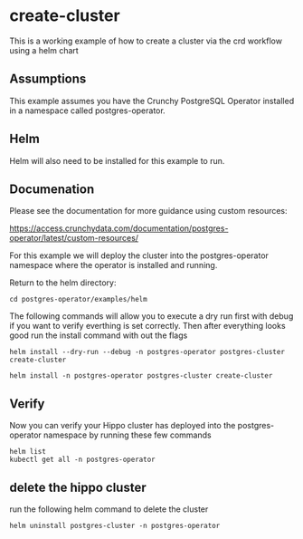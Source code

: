 # create-cluster

This is a working example of how to create a cluster via the crd workflow
using a helm chart

## Assumptions
This example assumes you have the Crunchy PostgreSQL Operator installed
in a namespace called postgres-operator.  

## Helm
Helm will also need to be installed for this example to run.

## Documenation
Please see the documentation for more guidance using custom resources:

https://access.crunchydata.com/documentation/postgres-operator/latest/custom-resources/



For this example we will deploy the cluster into the 
postgres-operator namespace where the operator is installed 
and running.

Return to the helm directory: 
```
cd postgres-operator/examples/helm
```

The following commands will allow you to execute a dry run first with debug 
if you want to verify everthing is set correctly. Then after everything looks good 
run the install command with out the flags
```
helm install --dry-run --debug -n postgres-operator postgres-cluster create-cluster

helm install -n postgres-operator postgres-cluster create-cluster
```
## Verify
Now you can verify your Hippo cluster has deployed into the postgres-operator
namespace by running these few commands

```
helm list
kubectl get all -n postgres-operator
```

## delete the hippo cluster
run the following helm command to delete the cluster 

```
helm uninstall postgres-cluster -n postgres-operator
```